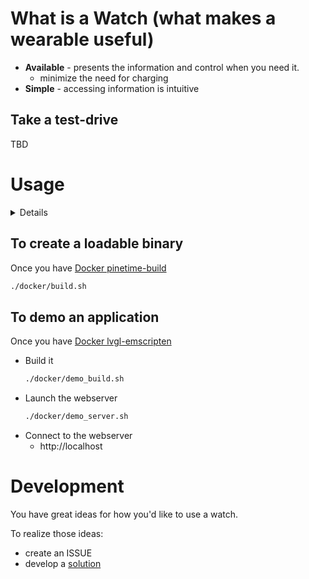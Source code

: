 What is a **Watch** (what makes a wearable useful)
================================================================================
* **Available** - presents the information and control when you need it.
    * minimize the need for charging
* **Simple** - accessing information is intuitive

Take a test-drive
--------------------------------------------------------------------------------
TBD <!-- host an LVGL web simulation of this repository -->

Usage
================================================================================
<details>
Docker is used to decouple the host environment from the development
environment. If you wish to not use Docker, you can follow the Dockerfile to
install packages to your local system.
</details>

To create a loadable binary
--------------------------------------------------------------------------------
Once you have [Docker pinetime-build](docker/README.md#build)
```sh
./docker/build.sh
```

To demo an application
--------------------------------------------------------------------------------
Once you have [Docker lvgl-emscripten](docker/README.md#demo)
* Build it
    ```sh
    ./docker/demo_build.sh
    ```
* Launch the webserver
    ```sh
    ./docker/demo_server.sh
    ```
* Connect to the webserver
    * http://localhost

Development
================================================================================
You have great ideas for how you'd like to use a watch.

To realize those ideas:
* create an ISSUE
* develop a [solution](docs/development.md)


